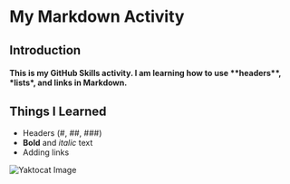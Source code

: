 # <h1> My Markdown Activity

## <h2> Introduction
 <h4> This is my GitHub Skills activity. I am learning how to use **headers**, *lists*, and links in Markdown.

## <h2> Things I Learned
- Headers (#, ##, ###)
- **Bold** and _italic_ text
- Adding links

![Yaktocat Image](https://camo.githubusercontent.com/fd4b481746fdc3fa572431efa66a5e9e2eb8e6d80b06565ba1ed1a50d54925e7/68747470733a2f2f6f63746f6465782e6769746875622e636f6d2f696d616765732f79616b746f6361742e706e67)

